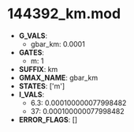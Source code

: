 # 144392_km.mod

- **G_VALS**:
  - gbar_km: 0.0001
- **GATES**:
  - m: 1
- **SUFFIX**: km
- **GMAX_NAME**: gbar_km
- **STATES**: ['m']
- **I_VALS**:
  - 6.3: 0.000100000077998482
  - 37: 0.000100000077998482
- **ERROR_FLAGS**: []
